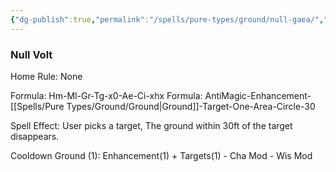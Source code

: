 ```yaml
---
{"dg-publish":true,"permalink":"/spells/pure-types/ground/null-gaea/","tags":["Spell/Ground","Spell/Anti-Magic"]}
---
```


### Null Volt
Home Rule: None

Formula: Hm-Ml-Gr-Tg-x0-Ae-Ci-xhx
Formula: AntiMagic-Enhancement-[[Spells/Pure Types/Ground/Ground\|Ground]]-Target-One-Area-Circle-30

Spell Effect:
User picks a target, The ground within 30ft of the target disappears.

Cooldown
Ground (1): Enhancement(1) + Targets(1) - Cha Mod - Wis Mod